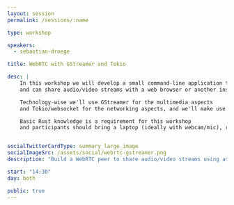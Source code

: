 ```yaml
---
layout: session
permalink: /sessions/:name

type: workshop

speakers:
  - sebastian-droege

title: WebRTC with GStreamer and Tokio

desc: |
    In this workshop we will develop a small command-line application that acts as a WebRTC peer
    and can share audio/video streams with a web browser or another instance of the application.

    Technology-wise we'll use GStreamer for the multimedia aspects
    and Tokio/websocket for the networking aspects, and we'll make use of async/await.

    Basic Rust knowledge is a requirement for this workshop
    and participants should bring a laptop (ideally with webcam/mic), running Linux, macOS or Windows, or pair with another participant on their laptop.


socialTwitterCardType: summary_large_image
socialImageSrc: /assets/social/webrtc-gstreamer.png
description: "Build a WebRTC peer to share audio/video streams using async network programming."

start: "14:30"
day: both

public: true
---
```

